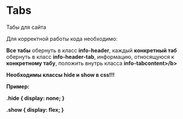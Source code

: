 # Tabs
Табы для сайта

Для корректной работы кода необходимо: 

<p><b>Все табы</b> обернуть в класс <b>info-header</b>, каждый <b>конкретный таб</b> обернуть в класс <b>info-header-tab</b>, информацию, относящуюся к <b>конкретному табу</b>, положить внутрь класса <b>info-tabcontent>/b></p>

<span>Необходимы классы hide и show в css!!!</span>

Пример:

.hide {
  display: none;
}

.show {
  display: flex;
}
